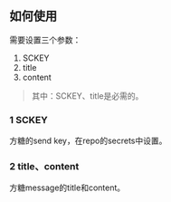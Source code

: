 ## 如何使用

需要设置三个参数：
1. SCKEY
2. title
3. content

> 其中：SCKEY、title是必需的。

### 1 SCKEY
方糖的send key，在repo的secrets中设置。

### 2 title、content
方糖message的title和content。
